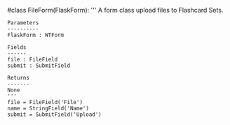 #class FileForm(FlaskForm):
    '''
    A form class upload files to Flashcard Sets.

    Parameters
    ----------
    FlaskForm : WTForm

    Fields
    ------
    file : FileField
    submit : SubmitField

    Returns
    -------
    None
    '''
    file = FileField('File')
    name = StringField('Name')
    submit = SubmitField('Upload')
